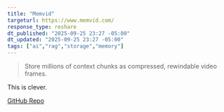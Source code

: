 ```yaml
---
title: "Memvid"
targeturl: https://www.memvid.com/
response_type: reshare
dt_published: "2025-09-25 23:27 -05:00"
dt_updated: "2025-09-25 23:27 -05:00"
tags: ["ai","rag","storage","memory"]
---
```


> Store millions of context chunks as compressed, rewindable video frames.

This is clever.

[GitHub Repo](https://github.com/Olow304/memvid)